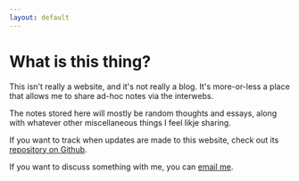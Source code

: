 ```yaml
---
layout: default
---
```


# What is this thing?

This isn't really a website, and it's not really a blog. It's more-or-less a
place that allows me to share ad-hoc notes via the interwebs.

The notes stored here will mostly be random thoughts and essays, along
with whatever other miscellaneous things I feel likje sharing.

If you want to track when updates are made to this website, check out its
[repository 
on Github](http://github.com/sandal/notes.majesticseacreature.com). 


If you want to discuss something with me, you can [email
me](mailto:gregory.t.brown@gmail.com).
